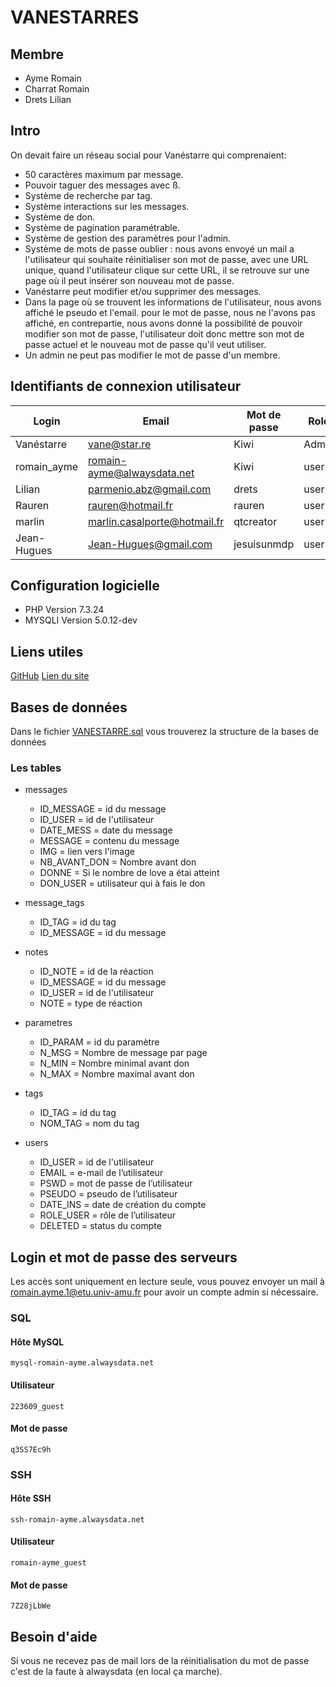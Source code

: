 # VANESTARRES
## Membre
- Ayme Romain
- Charrat Romain
- Drets Lilian

## Intro
On devait faire un réseau social pour Vanéstarre qui comprenaient: 
- 50 caractères maximum par message.
- Pouvoir taguer des messages avec ß.
- Système de recherche par tag.
- Système interactions sur les messages.
- Système de don.
- Système de pagination paramétrable.
- Système de gestion des paramètres pour l'admin.
- Système de mots de passe oublier : nous avons envoyé un mail a l'utilisateur qui souhaite réinitialiser son mot de passe, avec une URL unique, quand l'utilisateur clique sur cette URL, il se retrouve sur une page où il peut insérer son nouveau mot de passe.  
- Vanéstarre peut modifier et/ou supprimer des messages.
- Dans la page où se trouvent les informations de l'utilisateur, nous avons affiché le pseudo et l'email. pour le mot de passe, nous ne l'avons pas affiché, en contrepartie, nous avons donné la possibilité de pouvoir modifier son mot de passe, l'utilisateur doit donc mettre son mot de passe actuel et le nouveau mot de passe qu'il veut utiliser.
- Un admin ne peut pas modifier le mot de passe d'un membre.
## Identifiants de connexion utilisateur
|Login		|Email				|Mot de passe	|Role	|
|---------------|-------------------------------|---------------|-------|
|Vanéstarre	|vane@star.re			|Kiwi		|Admin	|
|romain_ayme	|romain-ayme@alwaysdata.net	|Kiwi		|user	|
|Lilian		|parmenio.abz@gmail.com		|drets		|user	|
|Rauren		|rauren@hotmail.fr		|rauren		|user	|
|marlin		|marlin.casalporte@hotmail.fr	|qtcreator	|user	|
|Jean-Hugues	|Jean-Hugues@gmail.com		|jesuisunmdp	|user	|

## Configuration logicielle
- PHP Version 7.3.24
- MYSQLI Version 5.0.12-dev

## Liens utiles
[GitHub](https://github.com/Romain-Ayme/VANESTARRES)
[Lien du site](http://romain-ayme.alwaysdata.net/)
## Bases  de données
Dans le fichier [VANESTARRE.sql](https://github.com/Romain-Ayme/VANESTARRES/blob/main/VANESTARRE.sql "VANESTARRE.sql") vous trouverez la structure de la bases de données
### Les tables
 - messages 
	 - ID_MESSAGE = id du message
	 - ID_USER = id de l'utilisateur
	 - DATE_MESS = date du message 
	 - MESSAGE = contenu du message
	 - IMG = lien vers l'image
	 - NB_AVANT_DON = Nombre avant don
	 - DONNE = Si le nombre de love a étai atteint 
	 - DON_USER = utilisateur qui à fais le don

- message_tags
	- ID_TAG = id du tag
	- ID_MESSAGE = id du message
- notes
	- ID_NOTE = id de la réaction
	- ID_MESSAGE = id du message
	- ID_USER = id de l'utilisateur
	- NOTE = type de réaction
- parametres
	- ID_PARAM = id du paramètre
	- N_MSG = Nombre de message par page
	- N_MIN = Nombre minimal avant don
	- N_MAX = Nombre maximal avant don
- tags
	- ID_TAG = id du tag
	- NOM_TAG = nom du tag
- users
	- ID_USER = id de l'utilisateur
	- EMAIL = e-mail de l’utilisateur
	- PSWD = mot de passe de l’utilisateur
	- PSEUDO = pseudo de l’utilisateur
	- DATE_INS = date de création du compte
	- ROLE_USER = rôle de l’utilisateur
	- DELETED = status du compte

## Login et mot de passe des serveurs
Les accès sont uniquement en lecture seule, vous pouvez envoyer un mail à romain.ayme.1@etu.univ-amu.fr pour avoir un compte admin si nécessaire.
### SQL
#### Hôte MySQL
	mysql-romain-ayme.alwaysdata.net
#### Utilisateur
	223609_guest
#### Mot de passe
	q3SS7Ec9h
### SSH
#### Hôte SSH
	ssh-romain-ayme.alwaysdata.net
#### Utilisateur
	romain-ayme_guest
#### Mot de passe
	7Z28jLbWe
	
## Besoin d'aide
Si vous ne recevez pas de mail lors de la réinitialisation du mot de passe c'est de la faute à alwaysdata (en local ça marche).
